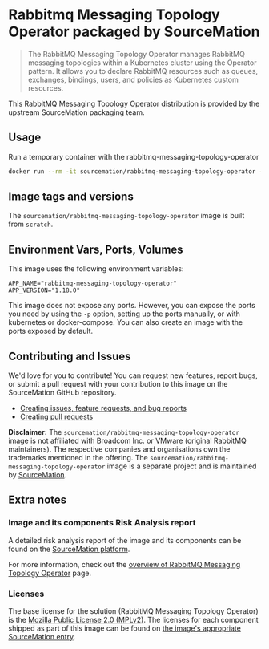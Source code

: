 # Rabbitmq Messaging Topology Operator packaged by SourceMation

> The RabbitMQ Messaging Topology Operator manages RabbitMQ messaging topologies within a Kubernetes cluster using the Operator pattern. It allows you to declare RabbitMQ resources such as queues, exchanges, bindings, users, and policies as Kubernetes custom resources.

This RabbitMQ Messaging Topology Operator distribution is provided by the upstream SourceMation packaging team.

## Usage

Run a temporary container with the rabbitmq-messaging-topology-operator

```bash
docker run --rm -it sourcemation/rabbitmq-messaging-topology-operator --help
```

## Image tags and versions

The `sourcemation/rabbitmq-messaging-topology-operator` image is built from `scratch`.

## Environment Vars, Ports, Volumes

This image uses the following environment variables:

```
APP_NAME="rabbitmq-messaging-topology-operator"
APP_VERSION="1.18.0"
```

This image does not expose any ports. However, you can expose the ports you need by using the `-p` option, setting up the ports manually, or with kubernetes or docker-compose. You can also create an image with the ports exposed by default.

## Contributing and Issues

We'd love for you to contribute! You can request new features, report bugs, or
submit a pull request with your contribution to this image on the SourceMation
GitHub repository.

- [Creating issues, feature requests, and bug reports](https://github.com/SourceMation/images/issues/new/choose)
- [Creating pull requests](https://github.com/SourceMation/images/compare)

**Disclaimer:** The `sourcemation/rabbitmq-messaging-topology-operator` image is not affiliated with
Broadcom Inc. or VMware (original RabbitMQ maintainers). The respective companies and
organisations own the trademarks mentioned in the offering. The
`sourcemation/rabbitmq-messaging-topology-operator` image is a separate project and is maintained by
[SourceMation](https://sourcemation.com).

## Extra notes

### Image and its components Risk Analysis report

A detailed risk analysis report of the image and its components can be
found on the [SourceMation
platform](https://sourcemation.com/images/rabbitmq-messaging-topology-operator).

For more information, check out the [overview of
RabbitMQ Messaging Topology Operator](https://github.com/rabbitmq/messaging-topology-operator) page.

### Licenses

The base license for the solution (RabbitMQ Messaging Topology Operator) is the
[Mozilla Public License 2.0 (MPLv2)](https://www.mozilla.org/en-US/MPL/2.0/). The licenses for each component shipped as
part of this image can be found on [the image's appropriate SourceMation
entry](https://sourcemation.com/images/rabbitmq-messaging-topology-operator).